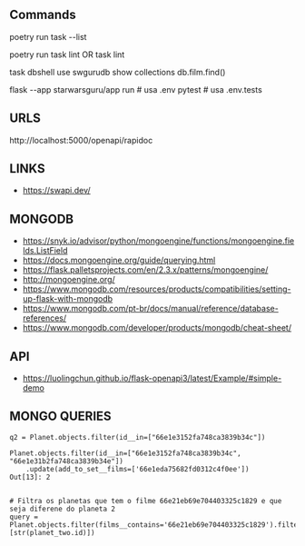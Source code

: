 ## Commands

poetry run task --list

poetry run task lint
OR
task lint


task dbshell
use swgurudb
show collections
db.film.find()


flask --app starwarsguru/app run   # usa .env
pytest                             # usa .env.tests


## URLS

http://localhost:5000/openapi/rapidoc



## LINKS
- https://swapi.dev/
## MONGODB
- https://snyk.io/advisor/python/mongoengine/functions/mongoengine.fields.ListField
- https://docs.mongoengine.org/guide/querying.html
- https://flask.palletsprojects.com/en/2.3.x/patterns/mongoengine/
- http://mongoengine.org/
- https://www.mongodb.com/resources/products/compatibilities/setting-up-flask-with-mongodb
- https://www.mongodb.com/pt-br/docs/manual/reference/database-references/
- https://www.mongodb.com/developer/products/mongodb/cheat-sheet/
## API
- https://luolingchun.github.io/flask-openapi3/latest/Example/#simple-demo


## MONGO QUERIES

```
q2 = Planet.objects.filter(id__in=["66e1e3152fa748ca3839b34c"])

Planet.objects.filter(id__in=["66e1e3152fa748ca3839b34c", "66e1e31b2fa748ca3839b34e"])
    .update(add_to_set__films=['66e1eda75682fd0312c4f0ee'])
Out[13]: 2


# Filtra os planetas que tem o filme 66e21eb69e704403325c1829 e que seja diferene do planeta 2
query = Planet.objects.filter(films__contains='66e21eb69e704403325c1829').filter(id__nin=[str(planet_two.id)])


```